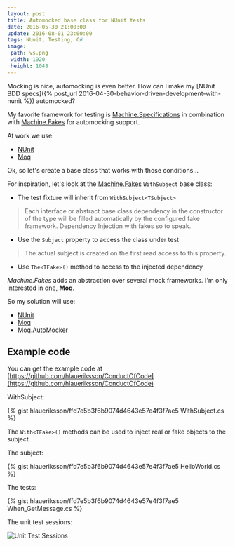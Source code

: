 ```yaml
---
layout: post
title: Automocked base class for NUnit tests
date: 2016-05-30 21:00:00
update: 2016-08-01 23:00:00
tags: NUnit, Testing, C#
image:
 path: vs.png
 width: 1920
 height: 1048
---
```


Mocking is nice, automocking is even better. How can I make my [NUnit BDD specs]({% post_url 2016-04-30-behavior-driven-development-with-nunit %}) automocked?

My favorite framework for testing is [Machine.Specifications](https://github.com/machine/machine.specifications) in combination with [Machine.Fakes](https://github.com/machine/machine.fakes) for automocking support.

At work we use:

* [NUnit](http://www.nunit.org/)
* [Moq](https://github.com/moq/moq4)

Ok, so let's create a base class that works with those conditions...

For inspiration, let's look at the [Machine.Fakes](https://github.com/machine/machine.fakes#withsubjecttsubject) `WithSubject` base class:

* The test fixture will inherit from `WithSubject<TSubject>`

> Each interface or abstract base class dependency in the constructor of the type will be filled automatically by the configured fake framework. Dependency Injection with fakes so to speak.

* Use the `Subject` property to access the class under test

> The actual subject is created on the first read access to this property.

* Use `The<TFake>()` method to access to the injected dependency

*Machine.Fakes* adds an abstraction over several mock frameworks. I'm only interested in one, **Moq**.

So my solution will use:

* [NUnit](http://www.nunit.org/)
* [Moq](https://github.com/moq/moq4)
* [Moq.AutoMocker](https://github.com/tkellogg/Moq.AutoMocker)

## Example code

You can get the example code at [https://github.com/hlaueriksson/ConductOfCode](https://github.com/hlaueriksson/ConductOfCode)

WithSubject:

{% gist hlaueriksson/ffd7e5b3f6b9074d4643e57e4f3f7ae5 WithSubject.cs %}

The `With<TFake>()` methods can be used to inject real or fake objects to the subject.

The subject:

{% gist hlaueriksson/ffd7e5b3f6b9074d4643e57e4f3f7ae5 HelloWorld.cs %}

The tests:

{% gist hlaueriksson/ffd7e5b3f6b9074d4643e57e4f3f7ae5 When_GetMessage.cs %}

The unit test sessions:

![Unit Test Sessions](unit-test-sessions.png)
